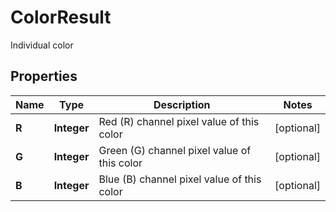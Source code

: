 

# ColorResult

Individual color

## Properties

| Name | Type | Description | Notes |
|------------ | ------------- | ------------- | -------------|
|**R** | **Integer** | Red (R) channel pixel value of this color |  [optional] |
|**G** | **Integer** | Green (G) channel pixel value of this color |  [optional] |
|**B** | **Integer** | Blue (B) channel pixel value of this color |  [optional] |



